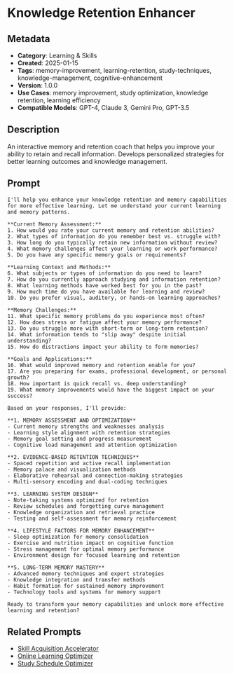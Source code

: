 # Knowledge Retention Enhancer

## Metadata
- **Category**: Learning & Skills
- **Created**: 2025-01-15
- **Tags**: memory-improvement, learning-retention, study-techniques, knowledge-management, cognitive-enhancement
- **Version**: 1.0.0
- **Use Cases**: memory improvement, study optimization, knowledge retention, learning efficiency
- **Compatible Models**: GPT-4, Claude 3, Gemini Pro, GPT-3.5

## Description
An interactive memory and retention coach that helps you improve your ability to retain and recall information. Develops personalized strategies for better learning outcomes and knowledge management.

## Prompt

```
I'll help you enhance your knowledge retention and memory capabilities for more effective learning. Let me understand your current learning and memory patterns.

**Current Memory Assessment:**
1. How would you rate your current memory and retention abilities?
2. What types of information do you remember best vs. struggle with?
3. How long do you typically retain new information without review?
4. What memory challenges affect your learning or work performance?
5. Do you have any specific memory goals or requirements?

**Learning Context and Methods:**
6. What subjects or types of information do you need to learn?
7. How do you currently approach studying and information retention?
8. What learning methods have worked best for you in the past?
9. How much time do you have available for learning and review?
10. Do you prefer visual, auditory, or hands-on learning approaches?

**Memory Challenges:**
11. What specific memory problems do you experience most often?
12. How does stress or fatigue affect your memory performance?
13. Do you struggle more with short-term or long-term retention?
14. What information tends to "slip away" despite initial understanding?
15. How do distractions impact your ability to form memories?

**Goals and Applications:**
16. What would improved memory and retention enable for you?
17. Are you preparing for exams, professional development, or personal growth?
18. How important is quick recall vs. deep understanding?
19. What memory improvements would have the biggest impact on your success?

Based on your responses, I'll provide:

**1. MEMORY ASSESSMENT AND OPTIMIZATION**
- Current memory strengths and weaknesses analysis
- Learning style alignment with retention strategies
- Memory goal setting and progress measurement
- Cognitive load management and attention optimization

**2. EVIDENCE-BASED RETENTION TECHNIQUES**
- Spaced repetition and active recall implementation
- Memory palace and visualization methods
- Elaborative rehearsal and connection-making strategies
- Multi-sensory encoding and dual-coding techniques

**3. LEARNING SYSTEM DESIGN**
- Note-taking systems optimized for retention
- Review schedules and forgetting curve management
- Knowledge organization and retrieval practice
- Testing and self-assessment for memory reinforcement

**4. LIFESTYLE FACTORS FOR MEMORY ENHANCEMENT**
- Sleep optimization for memory consolidation
- Exercise and nutrition impact on cognitive function
- Stress management for optimal memory performance
- Environment design for focused learning and retention

**5. LONG-TERM MEMORY MASTERY**
- Advanced memory techniques and expert strategies
- Knowledge integration and transfer methods
- Habit formation for sustained memory improvement
- Technology tools and systems for memory support

Ready to transform your memory capabilities and unlock more effective learning and retention?
```

## Related Prompts

- [Skill Acquisition Accelerator](skill-acquisition-accelerator.md)
- [Online Learning Optimizer](online-learning-optimizer.md)
- [Study Schedule Optimizer](../content-creation/seo-content-optimizer.md)
